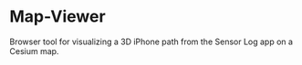 # Map-Viewer

Browser tool for visualizing a 3D iPhone path from the Sensor Log app on a Cesium map.